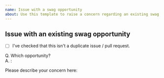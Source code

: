 ```yaml
---
name: Issue with a swag opportunity
about: Use this template to raise a concern regarding an existing swag opportunity
---
```


## Issue with an existing swag opportunity

- [ ] I've checked that this isn't a duplicate issue / pull request.

Q. Which opportunity?  
A. : 

Please describe your concern here:



<!-- Thank you for contributing! -->